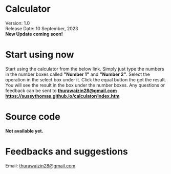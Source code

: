 # Calculator

Version: 1.0 <br>
Release Date: 10 September, 2023 <br>
**New Update coming soon!**

# Start using now

Start using the calculator from the below link.
Simply just type the numbers in the number boxes called **"Number 1"** and **"Number 2"**. Select the operation in the select box under it. Click the equal button the get the result. You will see the result in the box under the number boxes. Any questions or feedback can be sent to **thurawaizin28@gmail.com**
**https://sussythomas.github.io/calculator/index.htm**

# Source code
**Not available yet.**

# Feedbacks and suggestions

Email: thurawaizin28@gmail.com

